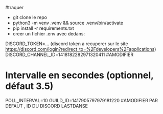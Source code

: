 #traquer
- git clone le repo
- python3 -m venv .venv && source .venv/bin/activate
- pip install -r requirements.txt
- creer un fichier .env avec dedans:

DISCORD_TOKEN=... (discord token a recuperer sur le site https://discord.com/login?redirect_to=%2Fdevelopers%2Fapplications) 
DISCORD_CHANNEL_ID=1418182282971320411 #AMODIFIER
# Intervalle en secondes (optionnel, défaut 3.5)
POLL_INTERVAL=10
GUILD_ID=1417905797979181220 #AMODIFIER PAR DEFAUT , ID DU DISCORD LASTDANSE
